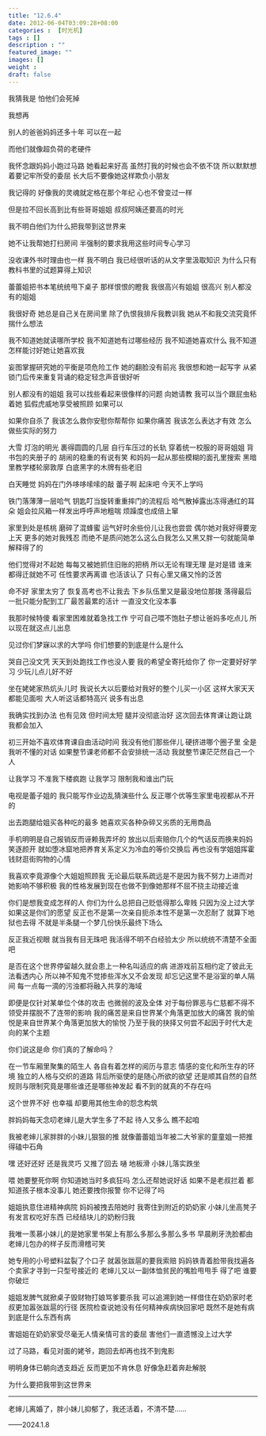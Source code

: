 ```yaml
---
title: "12.6.4"
date: 2012-06-04T03:09:28+08:00
categories :  [时光机]
tags : []
description : ""
featured_image: ""
images: []
weight : 
draft: false
---
```

我猜我是 怕他们会死掉

我想再

别人的爸爸妈妈还多十年 可以在一起

而他们就像超负荷的老硬件<!--more-->

我怀念跟妈妈小跑过马路 她看起来好高 虽然打我的时候也会不依不饶 所以默默想着要记牢所受的委屈 长大后不要像她这样欺负小朋友

我记得的 好像我的灵魂就定格在那个年纪 心也不曾变过一样

但是拉不回长高到比有些哥哥姐姐 叔叔阿姨还要高的时光

我不明白他们为什么把我带到这世界来

她不让我帮她打扫房间 半强制的要求我用这些时间专心学习

没收课外书时理由也一样 我不明白 我已经很听话的从文字里汲取知识 为什么只有教科书里的试题算得上知识

蕾蕾姐把书本笔统统甩下桌子 那样恨恨的瞪我 我很高兴有姐姐 很高兴 别人都没有的姐姐

我很好奇 她总是自己关在房间里 除了仇恨我排斥我教训我 她从不和我交流究竟怀揣什么想法

我不知道她就读哪所学校 我不知道她有过哪些经历 我不知道她喜欢什么 我不知道怎样能讨好她让她喜欢我

妄图掌握研究她的平衡是项危险工作 她的翻脸没有前兆 我很想和她一起写字 从紧锁门后传来重复背诵的稳定轻念声音很好听

别人都没有的姐姐 我可以找些看起来很像样的问题 向她请教 我可以当个跟屁虫粘着她 狐假虎威地享受被照顾 如果可以

如果你自杀了 我该怎么救你安慰你帮帮你 如果你痛苦 我该怎么表达才有效 怎么做些实际的努力

大雪 灯泡的明光 裹得圆圆的几层 自行车压过的长轨 穿着统一校服的哥哥姐姐 背书包的夹册子的 胡闹的稳重的有说有笑 和妈妈一起从那些模糊的面孔里搜索 黑暗里教学楼轮廓敦厚 白底黑字的木牌有些老旧

白天睡觉 妈妈在门外哆哆嗦嗦的敲 蕾子啊 起床吧 今天不上学吗

铁门落薄薄一层哈气 钥匙叮当旋转重重摔门的流程后 哈气散掉露出冻得通红的耳朵 姐会拉风箱一样发出呼呼声地粗喘 烦躁度也成倍上窜

家里到处是核桃 磨碎了混蜂蜜 运气好时余些份儿让我也尝尝 偶尔她对我好得要宠上天 更多的她对我残忍 而绝不是质问她怎么这么白我怎么又黑又胖一句就能简单解释得了的

他们觉得对不起她 每每又被她抓住旧账的把柄 所以无论有理无理 是对是错 谁来都得迁就她不可 任性要求再离谱 也活该认了 只有心里又痛又怜的泛苦

命不好 家里太穷了 恢复高考也不让我去 下乡队伍里又是最没地位那拨 落得最后一批只能分配到工厂最苦最累的活计 一直没文化没本事

我那时候特傻 看家里困难就着急找工作 宁可自己喂不饱肚子想让爸妈多吃点儿 所以现在就这点儿出息

见过你们梦寐以求的大学吗 你们想要的到底是什么是什么

哭自己没文凭 天天到处跑找工作也没人要 我的希望全寄托给你了 你一定要好好学习 少玩儿点儿好不好

坐在姥姥家热炕头儿时 我说长大以后要给对我好的整个儿买一小区 这样大家天天都能见面啦 大人听这话都特高兴 说多有出息

我确实找到办法 也有见效 但时间太短 腿并没彻底治好 这次回去体育课让跑让跳我都会加入

初三开始不喜欢体育课自由活动时间 我没有他们那些伴儿 硬挤进哪个圈子里 全是我听不懂的对话 如果整节课老师都不会安排统一活动 我就整节课茫茫然自己一个人

让我学习 不准我下楼疯跑 让我学习 限制我和谁出门玩

电视是蕾子姐的 我只能写作业边乱猜演些什么 反正哪个优等生家里电视都从不开的

出去跑腿给姐买各种吃的最多 她喜欢买各种杂碎又劣质的无用商品

手机明明是自己报销反而诬赖我弄坏的 放出以后索赔你几个的气话反而换来妈妈笑逐颜开 就如堕冰窟地把养育关系定义为冷血的等价交换后 再也没有学姐姐挥霍钱财逛街购物的心情

我喜欢李竟源像个大姐姐照顾我 无论最后联系疏远是不是因为我不努力上进而对她影响不够积极 我的性格发展到现在也做不到像她那样不屈不挠主动接近谁

你们是想我变成怎样的人 你们为什么总把自己贬低得那么卑贱 只因为没上过大学 如果这是你们的愿望 反正也不是第一次亲自扼杀本性不是第一次忍耐了 就算下地狱也去得 不就是半条腿一个梦几份快乐最终下场么

反正我近视眼 就当我有目无珠吧 我活得不明不白经验太少 所以统统不清楚不全面吧

是否在这个世界停留越久就会患上一种名叫适应的病 进游戏前互相约定了彼此无法看透内心 所以神不知鬼不觉掺些浑水又不会发现 却忘记这里不是浴室的单人隔间 每一点每一滴的污浊都将融入共享的海域

即便是仅针对某单位个体的攻击 也微弱的波及全体 对于每份罪恶与仁慈都不得不领受并摆脱不了连带的影响 我的痛苦是来自世界某个角落更加放大的痛苦 我的愉悦是来自世界某个角落更加放大的愉悦 乃至于我的抉择又何尝不起因于时代大走向的某个主题

你们说这是命 你们真的了解命吗？

在一节车厢里聚集的陌生人 各自有着怎样的阅历与意志 情感的变化和所生存的环境 独立的人格与交织的道路 背后所驱使的是随心所欲的欲望 还是顺其自然的自然 规则与限制究竟是哪些谁还是哪些神发起 看不到的就真的不存在吗

这个世界不好 也幸福 却要用其他生命的怨念构筑

胖妈妈每天念叨老婶儿是大学生多了不起 待人又多么 瞧不起咱

我被老婶儿家胖胖的小妹儿狠狠的推 就像蕾蕾姐当年被二大爷家的童童姐一把推得磕中石角

嘿 还好还好 还是我灵巧 又推了回去 嗵 地板滑 小妹儿落实跌坐

喂 她要整死你啊 你知道她当时多疯狂吗 怎么还帮她说好话 如果不是老叔拦着 都知道孩子根本没事儿 她还要拽你报警 你不记得了吗

姐姐执意住进精神病院 妈妈被拽去陪她时 我寄住到附近的奶奶家 小妹儿坐高凳子有发言权吃好东西 已经结块儿的奶粉归我

我唯一羡慕小妹儿的是她家里书架上有那么多那么多那么多书 早晨刷牙洗脸都由老婶儿包办的样子反而滑稽可笑

她专用的小号塑料盆裂了个口子 就嚣张跋扈的要我索赔 妈妈铁青着脸带我找遍各个卖家才寻到一只型号接近的 老婶儿又以一副体恤贫民的嘴脸甩甩手 得了吧 谁要你破烂

姐姐发脾气就掀桌子毁财物打娘骂爹要杀我 可以追溯到她一样借住在奶奶家时老叔更加嚣张跋扈的行径 医院检查说她没有任何精神疾病快回家吧 既然不是她有病 到底是什么东西有病

害姐姐在奶奶家受尽毫无人情亲情可言的委屈 害他们一直遗憾没上过大学

过了马路，看见对面的姥爷，跑回去却再也找不到鬼影

明明身体已朝向透支趋近 反而更加不肯休息 好像急赶着奔赴解脱

为什么要把我带到这世界来

---

老婶儿离婚了，胖小妹儿抑郁了，我还活着，不清不楚……

——2024.1.8